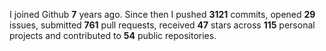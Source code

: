 
I joined Github **7** years ago. Since then I pushed **3121** commits, opened **29** issues, submitted **761** pull requests, received **47** stars across **115** personal projects and contributed to **54** public repositories.
